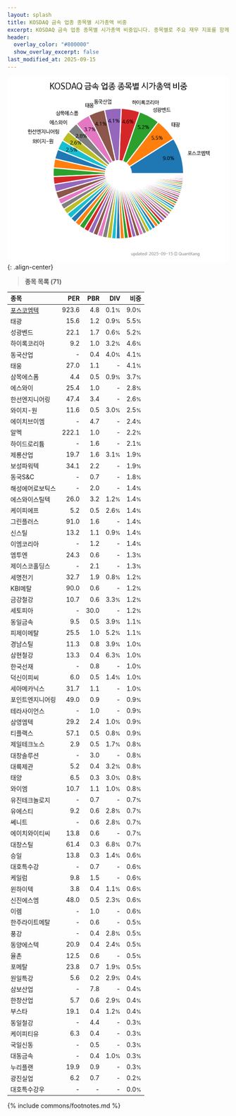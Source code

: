 ```yaml
---
layout: splash
title: KOSDAQ 금속 업종 종목별 시가총액 비중
excerpt: KOSDAQ 금속 업종 종목별 시가총액 비중입니다. 종목별로 주요 재무 지표를 함께 표시합니다.
header:
  overlay_color: "#800000"
  show_overlay_excerpt: false
last_modified_at: 2025-09-15
---
```



![KOSDAQ 금속 업종 종목별 시가총액 비중](/stats/sector/images/kosdaq_업종_금속_종목.png){: .align-center}


> **종목 목록 (71)**<a id="list"></a>

| **종목** | **PER** | **PBR** | **DIV** | **비중** |
| :------- | ------: | ------: | ------: | -------: |
| [포스코엠텍](/009520/) | 923.6 | 4.8 | 0.1<small>%</small> | 9.0<small>%</small> |
| 태광 | 15.6 | 1.2 | 0.9<small>%</small> | 5.5<small>%</small> |
| 성광벤드 | 22.1 | 1.7 | 0.6<small>%</small> | 5.2<small>%</small> |
| 하이록코리아 | 9.2 | 1.0 | 3.2<small>%</small> | 4.6<small>%</small> |
| 동국산업 | - | 0.4 | 4.0<small>%</small> | 4.1<small>%</small> |
| 태웅 | 27.0 | 1.1 | - | 4.1<small>%</small> |
| 삼목에스폼 | 4.4 | 0.5 | 0.9<small>%</small> | 3.7<small>%</small> |
| 에스와이 | 25.4 | 1.0 | - | 2.8<small>%</small> |
| 한선엔지니어링 | 47.4 | 3.4 | - | 2.6<small>%</small> |
| 와이지-원 | 11.6 | 0.5 | 3.0<small>%</small> | 2.5<small>%</small> |
| 에이치브이엠 | - | 4.7 | - | 2.4<small>%</small> |
| 알멕 | 222.1 | 1.0 | - | 2.2<small>%</small> |
| 하이드로리튬 | - | 1.6 | - | 2.1<small>%</small> |
| 제룡산업 | 19.7 | 1.6 | 3.1<small>%</small> | 1.9<small>%</small> |
| 보성파워텍 | 34.1 | 2.2 | - | 1.9<small>%</small> |
| 동국S&C | - | 0.7 | - | 1.8<small>%</small> |
| 해성에어로보틱스 | - | 2.0 | - | 1.4<small>%</small> |
| 에스와이스틸텍 | 26.0 | 3.2 | 1.2<small>%</small> | 1.4<small>%</small> |
| 케이피에프 | 5.2 | 0.5 | 2.6<small>%</small> | 1.4<small>%</small> |
| 그린플러스 | 91.0 | 1.6 | - | 1.4<small>%</small> |
| 신스틸 | 13.2 | 1.1 | 0.9<small>%</small> | 1.4<small>%</small> |
| 이엠코리아 | - | 1.2 | - | 1.4<small>%</small> |
| 엠투엔 | 24.3 | 0.6 | - | 1.3<small>%</small> |
| 제이스코홀딩스 | - | 2.1 | - | 1.3<small>%</small> |
| 세명전기 | 32.7 | 1.9 | 0.8<small>%</small> | 1.2<small>%</small> |
| KBI메탈 | 90.0 | 0.6 | - | 1.2<small>%</small> |
| 금강철강 | 10.7 | 0.6 | 3.3<small>%</small> | 1.2<small>%</small> |
| 세토피아 | - | 30.0 | - | 1.2<small>%</small> |
| 동일금속 | 9.5 | 0.5 | 3.9<small>%</small> | 1.1<small>%</small> |
| 피제이메탈 | 25.5 | 1.0 | 5.2<small>%</small> | 1.1<small>%</small> |
| 경남스틸 | 11.3 | 0.8 | 3.9<small>%</small> | 1.0<small>%</small> |
| 삼현철강 | 13.3 | 0.4 | 6.3<small>%</small> | 1.0<small>%</small> |
| 한국선재 | - | 0.8 | - | 1.0<small>%</small> |
| 덕신이피씨 | 6.0 | 0.5 | 1.4<small>%</small> | 1.0<small>%</small> |
| 세아메카닉스 | 31.7 | 1.1 | - | 1.0<small>%</small> |
| 포인트엔지니어링 | 49.0 | 0.9 | - | 0.9<small>%</small> |
| 테라사이언스 | - | 1.0 | - | 0.9<small>%</small> |
| 삼영엠텍 | 29.2 | 2.4 | 1.0<small>%</small> | 0.9<small>%</small> |
| 티플랙스 | 57.1 | 0.5 | 0.8<small>%</small> | 0.9<small>%</small> |
| 제일테크노스 | 2.9 | 0.5 | 1.7<small>%</small> | 0.8<small>%</small> |
| 대창솔루션 | - | 3.0 | - | 0.8<small>%</small> |
| 대륙제관 | 5.2 | 0.4 | 3.2<small>%</small> | 0.8<small>%</small> |
| 태양 | 6.5 | 0.3 | 3.0<small>%</small> | 0.8<small>%</small> |
| 와이엠 | 10.7 | 1.1 | 1.0<small>%</small> | 0.8<small>%</small> |
| 유진테크놀로지 | - | 0.7 | - | 0.7<small>%</small> |
| 유에스티 | 9.2 | 0.6 | 2.8<small>%</small> | 0.7<small>%</small> |
| 쎄니트 | - | 0.6 | 2.8<small>%</small> | 0.7<small>%</small> |
| 에이치와이티씨 | 13.8 | 0.6 | - | 0.7<small>%</small> |
| 대창스틸 | 61.4 | 0.3 | 6.8<small>%</small> | 0.7<small>%</small> |
| 승일 | 13.8 | 0.3 | 1.4<small>%</small> | 0.6<small>%</small> |
| 대호특수강 | - | 0.7 | - | 0.6<small>%</small> |
| 케일럼 | 9.8 | 1.5 | - | 0.6<small>%</small> |
| 윈하이텍 | 3.8 | 0.4 | 1.1<small>%</small> | 0.6<small>%</small> |
| 신진에스엠 | 48.0 | 0.5 | 2.3<small>%</small> | 0.6<small>%</small> |
| 이렘 | - | 1.0 | - | 0.6<small>%</small> |
| 한주라이트메탈 | - | 0.6 | - | 0.5<small>%</small> |
| 풍강 | - | 0.4 | 2.8<small>%</small> | 0.5<small>%</small> |
| 동양에스텍 | 20.9 | 0.4 | 2.4<small>%</small> | 0.5<small>%</small> |
| 율촌 | 12.5 | 0.6 | - | 0.5<small>%</small> |
| 포메탈 | 23.8 | 0.7 | 1.9<small>%</small> | 0.5<small>%</small> |
| 원일특강 | 5.6 | 0.2 | 2.9<small>%</small> | 0.4<small>%</small> |
| 삼보산업 | - | 7.8 | - | 0.4<small>%</small> |
| 한창산업 | 5.7 | 0.6 | 2.9<small>%</small> | 0.4<small>%</small> |
| 부스타 | 19.1 | 0.4 | 1.2<small>%</small> | 0.4<small>%</small> |
| 동일철강 | - | 4.4 | - | 0.3<small>%</small> |
| 케이피티유 | 6.3 | 0.4 | - | 0.3<small>%</small> |
| 국일신동 | - | 0.5 | - | 0.3<small>%</small> |
| 대동금속 | - | 0.4 | 1.0<small>%</small> | 0.3<small>%</small> |
| 누리플랜 | 19.9 | 0.9 | - | 0.3<small>%</small> |
| 광진실업 | 6.2 | 0.7 | - | 0.2<small>%</small> |
| 대호특수강우 | - | - | - | 0.0<small>%</small> |

{% include commons/footnotes.md %}